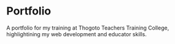 # Portfolio
A portfolio for my training at Thogoto Teachers Training College, highlightining my web development and educator skills.
